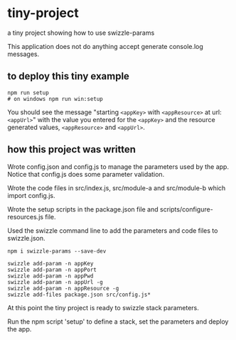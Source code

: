 # tiny-project
a tiny project showing how to use swizzle-params

This application does not do anything accept generate console.log messages.

## to deploy this tiny example
```
npm run setup
# on windows npm run win:setup
```

You should see the message "starting `<appKey>` with `<appResource>` at url: `<appUrl>`" with the value you entered for the `<appKey>` and the resource generated values, `<appResource>` and `<appUrl>`.


## how this project was written
Wrote config.json and config.js to manage the parameters used by the app.
Notice that config.js does some parameter validation.

Wrote the code files in src/index.js, src/module-a and src/module-b which import config.js.

Wrote the setup scripts in the package.json file and scripts/configure-resources.js file.

Used the swizzle command line to add the parameters and code files to swizzle.json.

```
npm i swizzle-params --save-dev

swizzle add-param -n appKey
swizzle add-param -n appPort
swizzle add-param -n appPwd
swizzle add-param -n appUrl -g
swizzle add-param -n appResource -g
swizzle add-files package.json src/config.js*

```

At this point the tiny project is ready to swizzle stack parameters.

Run the npm script 'setup' to define a stack, set the parameters and deploy the app.
